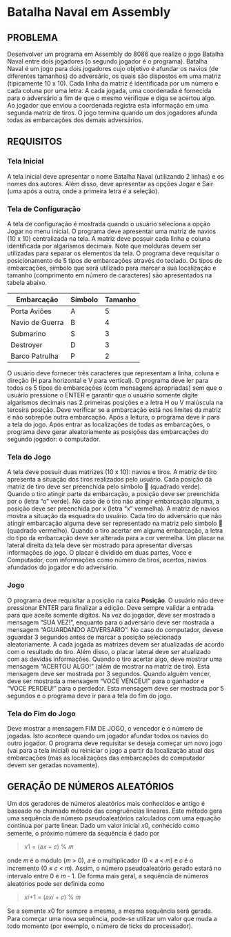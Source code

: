# Batalha Naval em Assembly

## PROBLEMA 
Desenvolver um programa em Assembly do 8086 que realize o jogo Batalha Naval entre dois jogadores (o segundo jogador é o programa). Batalha Naval é um jogo para dois jogadores cujo objetivo é afundar os navios (de diferentes tamanhos) do adversário, os quais são dispostos em uma matriz (tipicamente 10 x 10). Cada linha da matriz é identificada por um número e cada coluna por uma letra. A cada jogada, uma coordenada é fornecida para o adversário a fim de que o mesmo verifique e diga se acertou algo. Ao jogador que enviou a coordenada registra esta informação em uma segunda matriz de tiros. O jogo termina quando um dos jogadores afunda todas as embarcações dos demais adversários.

## REQUISITOS

### Tela Inicial 
A tela inicial deve apresentar o nome Batalha Naval (utilizando 2 linhas) e os nomes dos autores. Além disso, deve apresentar as opções Jogar e Sair (uma após a outra, onde a primeira letra é a seleção). 

### Tela de Configuração 
A tela de configuração é mostrada quando o usuário seleciona a opção Jogar no menu inicial. O programa deve apresentar uma matriz de navios (10 x 10) centralizada na tela. A matriz deve possuir cada linha e coluna identificada por algarismos decimais. Note que molduras devem ser utilizadas para separar os elementos da tela. O programa deve requisitar o posicionamento de 5 tipos de embarcações através do teclado. Os tipos de embarcações, símbolo que será utilizado para marcar a sua localização e tamanho (comprimento em número de caracteres) são apresentados na tabela abaixo.

| Embarcação  | Símbolo  | Tamanho  |
|--|--|--|
| Porta Aviões | A | 5 |
| Navio de Guerra | B | 4 |
| Submarino | S | 3 |
| Destroyer  | D | 3 |
| Barco Patrulha | P | 2 |


O usuário deve fornecer três caracteres que representam a linha, coluna e direção (H para horizontal e V para vertical). O programa deve ler para todos os 5 tipos de embarcações (com mensagens apropriadas) sem que o usuário pressione o ENTER e garantir que o usuário somente digite algarismos decimais nas 2 primeiras posições e a letra H ou V maiúscula na terceira posição. Deve verificar se a embarcação está nos limites da matriz e não sobrepõe outra embarcação. Após a leitura, o programa deve ir para a tela do jogo. 
Após entrar as localizações de todas as embarcações, o programa deve gerar aleatoriamente as posições das embarcações do segundo jogador: o computador. 

### Tela do Jogo 
A tela deve possuir duas matrizes (10 x 10): navios e tiros. A matriz de tiro apresenta a situação dos tiros realizados pelo usuário. Cada posição da matriz de tiro deve ser preenchida pelo símbolo  (quadrado verde). Quando o tiro atingir parte da embarcação, a posição deve ser preenchida por o (letra “o” verde). No caso de o tiro não atingir embarcação alguma, a posição deve ser preenchida por x (letra “x” vermelha).
A matriz de navios mostra a situação da esquadra do usuário. Cada tiro do adversário que não atingir embarcação alguma deve ser representado na matriz pelo símbolo  (quadrado vermelho). Quando o tiro acertar em alguma embarcação, a letra do tipo da embarcação deve ser alterada para a cor vermelha. Um placar na lateral direita da tela deve ser mostrado para apresentar diversas informações do jogo. O placar é dividido em duas partes, Voce e Computador, com informações como número de tiros, acertos, navios afundados do jogador e do adversário.

### Jogo 
O programa deve requisitar a posição na caixa **Posição**. O usuário não deve pressionar ENTER para finalizar a edição. Deve sempre validar a entrada para que aceite somente dígitos. Na vez do jogador, deve ser mostrada a mensagem “SUA VEZ!”, enquanto para o adversário deve ser mostrada a mensagem “AGUARDANDO ADVERSARIO”. No caso do computador, devese aguardar 3 segundos antes de marcar a posição selecionada aleatoriamente. 
A cada jogada as matrizes devem ser atualizadas de acordo com o resultado do tiro. Além disso, o placar lateral deve ser atualizado com as devidas informações. 
Quando o tiro acertar algo, deve mostrar uma mensagem “ACERTOU ALGO!” (além de mostrar na matriz de tiro). Esta mensagem deve ser mostrada por 3 segundos. 
Quando alguém vencer, deve ser mostrada a mensagem “VOCE VENCEU!” para o ganhador e “VOCE PERDEU!” para o perdedor. Esta mensagem deve ser mostrada por 5 segundos e o programa deve ir para a tela do fim do jogo. 

### Tela do Fim do Jogo 
Deve mostrar a mensagem FIM DE JOGO, o vencedor e o número de jogadas. Isto acontece quando um jogador afundar todos os navios do outro jogador. O programa deve requisitar se deseja começar um novo jogo (vai para a tela inicial) ou reiniciar o jogo a partir da localização atual das embarcações (mas as localizações das embarcações do computador devem ser geradas novamente).


## GERAÇÃO DE NÚMEROS ALEATÓRIOS

Um dos geradores de números aleatórios mais conhecidos e antigo é baseado no chamado método das congruências lineares. Este método gera uma sequência de número pseudoaleatórios calculados com uma equação contínua por parte linear. Dado um valor inicial 𝑥0, conhecido como semente, o próximo número da sequência é dado por

> 𝑥1 = (𝑎𝑥 + 𝑐) % 𝑚

onde 𝑚 é o módulo (𝑚 > 0), 𝑎 é o multiplicador (0 < 𝑎 < 𝑚) e 𝑐 é o incremento (0 ≤ 𝑐 < 𝑚). Assim, o número pseudoaleatório gerado estará no intervalo entre 0 e 𝑚 - 1. De forma mais geral, a sequência de números aleatórios pode ser definida como 

> 𝑥𝑖+1 = (𝑎𝑥𝑖 + 𝑐) % 𝑚

Se a semente 𝑥0 for sempre a mesma, a mesma sequência será gerada. Para começar uma nova sequência, pode-se utilizar um valor que muda a todo momento (por exemplo, o número de ticks do processador).
